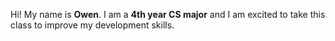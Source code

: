 Hi! My name is **Owen**. I am a **4th year CS major** and I am excited to take this class to improve my development skills.
